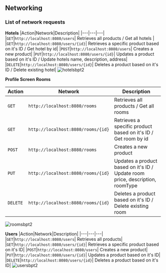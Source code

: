 ## Networking
### List of network requests

**Hotels**
|Action|Network|Description| 
|---|---|---| 
|`GET`|`http://localhost:8080/users`| Retrieves all products / Get all hotels | 
|`GET`|`http://localhost:8080/users/{id}`| Retrieves a specific product based on it's ID /  Get hotel by id|
|`POST`|`http://localhost:8080/users`| Creates a new product|
|`PUT`|`http://localhost:8080/users/{id}`| Updates a product based on it's ID / Update hotels name, description, address|
|`DELETE`|`http://localhost:8080/users/{id}`| Deletes a product based on it's ID /  Delete existing hotel|
![hotelsbpt2](https://github.com/cis-famu/booking-api-part-2-puffpuffoliame/assets/111886958/2216f365-8afb-4428-a2ef-a801b301d135)

  **Profile Screen**
  **Rooms**

|Action|Network|Description| 
|---|---|---| 
|`GET`|`http://localhost:8080/rooms`| Retrieves all products / Get all rooms | 
|`GET`|`http://localhost:8080/rooms/{id}`| Retrieves a specific product based on it's ID / Get room by id|
|`POST`|`http://localhost:8080/rooms`| Creates a new product |
|`PUT`|`http://localhost:8080/rooms/{id}`| Updates a product based on it's ID / Update room price, description, roomType|
|`DELETE`|`http://localhost:8080/rooms/{id}`| Deletes a product based on it's ID / Delete existing room|
![roomsbpt2](https://github.com/cis-famu/booking-api-part-2-puffpuffoliame/assets/111886958/137de75d-f76b-449c-9b40-ff2aa3cadc9e)


**Users**
|Action|Network|Description| 
|---|---|---| 
|`GET`|`http://localhost:8080/users`| Retrieves all products| 
|`GET`|`http://localhost:8080/users/{id}`| Retrieves a specific product based on it's ID|
|`POST`|`http://localhost:8080/users`| Creates a new product|
|`PUT`|`http://localhost:8080/users/{id}`| Updates a product based on it's ID|
|`DELETE`|`http://localhost:8080/users/{id}`| Deletes a product based on it's ID|
![usersbpt2](https://github.com/cis-famu/booking-api-part-2-puffpuffoliame/assets/111886958/dbe31022-649c-4d35-8b69-f4f6efcb8de4)

